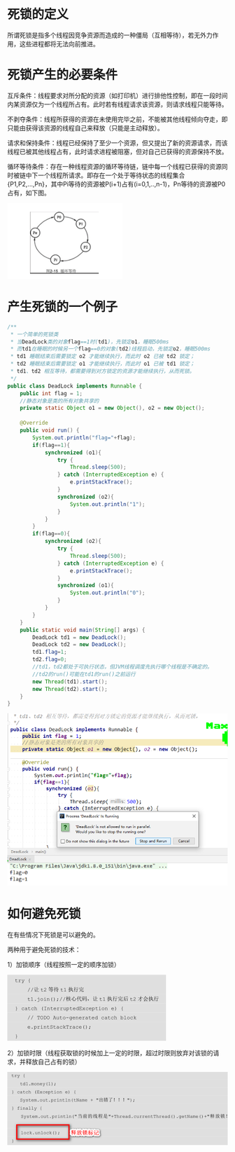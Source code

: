 # 死锁的定义

所谓死锁是指多个线程因竞争资源而造成的一种僵局（互相等待），若无外力作用，这些进程都将无法向前推进。



# 死锁产生的必要条件

互斥条件：线程要求对所分配的资源（如打印机）进行排他性控制，即在一段时间内某资源仅为一个线程所占有。此时若有线程请求该资源，则请求线程只能等待。

不剥夺条件：线程所获得的资源在未使用完毕之前，不能被其他线程倾向夺走，即只能由获得该资源的线程自己来释放（只能是主动释放）。

请求和保持条件：线程已经保持了至少一个资源，但又提出了新的资源请求，而该线程已被其他线程占有，此时请求进程被阻塞，但对自己已获得的资源保持不放。

循环等待条件：存在一种线程资源的循环等待链，链中每一个线程已获得的资源同时被链中下一个线程所请求。即存在一个处于等待状态的线程集合{P1,P2,...,Pn}，其中Pi等待的资源被P(i+1)占有(i=0,1,..,n-1)，Pn等待的资源被P0占有，如下图。

[![img](死锁.assets/1403839-20191121095354550-59213531.png)](https://img2018.cnblogs.com/common/1403839/201911/1403839-20191121095354550-59213531.png)



# 产生死锁的一个例子



```java
/**
 * 一个简单的死锁类
 * 当DeadLock类的对象flag==1时(td1)，先锁定o1，睡眠500ms
 * 而td1在睡眠的时候另一个flag==0的对象(td2)线程启动，先锁定o2，睡眠500ms
 * td1 睡眠结束后需要锁定 o2 才能继续执行，而此时 o2 已被 td2 锁定；
 * td2 睡眠结束后需要锁定 o1 才能继续执行，而此时 o1 已被 td1 锁定；
 * td1、td2 相互等待，都需要得到对方锁定的资源才能继续执行，从而死锁。
 */
public class DeadLock implements Runnable {
    public int flag = 1;
    //静态对象是类的所有对象共享的
    private static Object o1 = new Object(), o2 = new Object();

    @Override
    public void run() {
        System.out.println("flag="+flag);
        if(flag==1){
            synchronized (o1){
                try {
                    Thread.sleep(500);
                } catch (InterruptedException e) {
                    e.printStackTrace();
                }
                synchronized (o2){
                    System.out.println("1");
                }
            }
        }
        if(flag==0){
            synchronized (o2){
                try {
                    Thread.sleep(500);
                } catch (InterruptedException e) {
                    e.printStackTrace();
                }
                synchronized (o1){
                    System.out.println("0");
                }
            }
        }
    }
    public static void main(String[] args) {
        DeadLock td1 = new DeadLock();
        DeadLock td2 = new DeadLock();
        td1.flag=1;
        td2.flag=0;
        //td1，td2都处于可执行状态，但JVM线程调度先执行哪个线程是不确定的。
        //td2的run()可能在td1的run()之前运行
        new Thread(td1).start();
        new Thread(td2).start();
    }
}
```



![img](死锁.assets/1403839-20191121232707060-1060151613.png)



# 如何避免死锁

在有些情况下死锁是可以避免的。

两种用于避免死锁的技术：

1）加锁顺序（线程按照一定的顺序加锁）



![img](死锁.assets/1403839-20191121235224012-1200724536.png)



2）加锁时限（线程获取锁的时候加上一定的时限，超过时限则放弃对该锁的请求，并释放自己占有的锁）



![img](死锁.assets/1403839-20191121235235301-705437144.png)